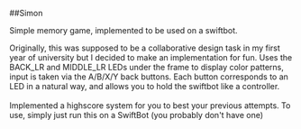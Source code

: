 ##Simon

Simple memory game, implemented to be used on a swiftbot. <br/>

Originally, this was supposed to be a collaborative design task in my first year of university but I decided to make an implementation for fun.
Uses the BACK_LR and MIDDLE_LR LEDs under the frame to display color patterns, input is taken via the A/B/X/Y back buttons. Each button corresponds to an LED in a natural way, and allows you to hold the swiftbot like a controller. 
<br/><br/>
Implemented a highscore system for you to best your previous attempts. 
To use, simply just run this on a SwiftBot (you probably don't have one)

